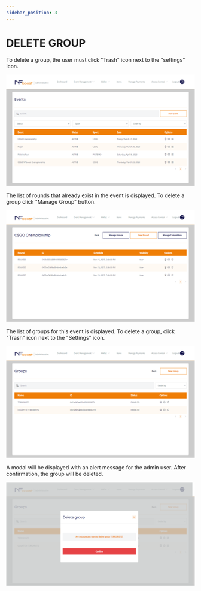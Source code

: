 ```yaml
---
sidebar_position: 3
---
```


# DELETE GROUP

To delete a group, the user must click "Trash" icon next to the "settings" icon.

![1](/img/novogrupo.png)

The list of rounds that already exist in the event is displayed. To delete a group click "Manage Group" button.

![1](/img/criandogrupo.png)

The list of groups for this event is displayed. To delete a group, click "Trash" icon next to the "Settings" icon.

![1](/img/addgrupo.png)

A modal will be displayed with an alert message for the admin user. After confirmation, the group will be deleted.

![1](/img/apagargrupo.png)